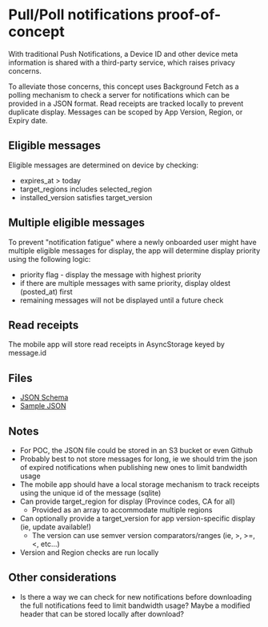 # Pull/Poll notifications proof-of-concept

With traditional Push Notifications, a Device ID and other device meta information is shared with a third-party service, which raises privacy concerns.

To alleviate those concerns, this concept uses Background Fetch as a polling mechanism to check a server for notifications which can be provided in a JSON format. Read receipts are tracked locally to prevent duplicate display. Messages can be scoped by App Version, Region, or Expiry date.

## Eligible messages

Eligible messages are determined on device by checking:

- expires_at > today
- target_regions includes selected_region
- installed_version satisfies target_version

## Multiple eligible messages

To prevent "notification fatigue" where a newly onboarded user might have multiple eligible messages for display, the app will determine display priority using the following logic:

- priority flag - display the message with highest priority
- if there are multiple messages with same priority, display oldest (posted_at) first
- remaining messages will not be displayed until a future check

## Read receipts

The mobile app will store read receipts in AsyncStorage keyed by message.id

## Files

- [JSON Schema](schema.json)
- [Sample JSON](index.json)

## Notes

- For POC, the JSON file could be stored in an S3 bucket or even Github
- Probably best to not store messages for long, ie we should trim the json of expired notifications when publishing new ones to limit bandwidth usage
- The mobile app should have a local storage mechanism to track receipts using the unique id of the message (sqlite)
- Can provide target_region for display (Province codes, CA for all)
  - Provided as an array to accommodate multiple regions
- Can optionally provide a target_version for app version-specific display (ie, update available!)
  - The version can use semver version comparators/ranges (ie, >, >=, <, etc...)
- Version and Region checks are run locally

## Other considerations

- Is there a way we can check for new notifications before downloading the full notifications feed to limit bandwidth usage? Maybe a modified header that can be stored locally after download?
